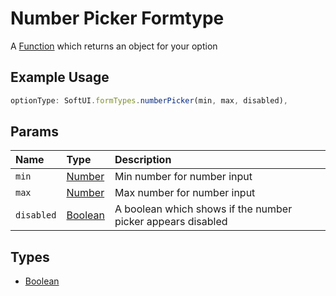 # Number Picker Formtype

A [Function](https://developer.mozilla.org/en-US/docs/Web/JavaScript/Reference/Global_Objects/Function) which returns an object for your option

## Example Usage

```js
optionType: SoftUI.formTypes.numberPicker(min, max, disabled),
```

## Params

| Name       | Type                                                                                                | Description                                                 |
| :--------- | :-------------------------------------------------------------------------------------------------- | :---------------------------------------------------------- |
| `min`      | [Number](https://developer.mozilla.org/en-US/docs/Web/JavaScript/Reference/Global_Objects/Number)   | Min number for number input                                 |
| `max`      | [Number](https://developer.mozilla.org/en-US/docs/Web/JavaScript/Reference/Global_Objects/Number)   | Max number for number input                                 |
| `disabled` | [Boolean](https://developer.mozilla.org/en-US/docs/Web/JavaScript/Reference/Global_Objects/Boolean) | A boolean which shows if the number picker appears disabled |

## Types

-   [Boolean](https://developer.mozilla.org/en-US/docs/Web/JavaScript/Reference/Global_Objects/Boolean)
